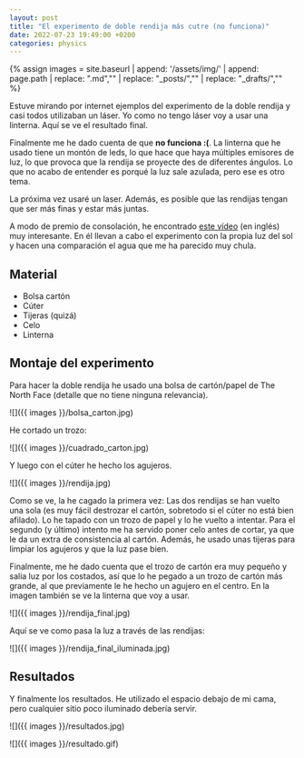```yaml
---
layout: post
title: "El experimento de doble rendija más cutre (no funciona)"
date: 2022-07-23 19:49:00 +0200
categories: physics
---
```


{% assign images = site.baseurl | append: '/assets/img/' | append: page.path | replace: ".md","" | replace: "_posts/","" | replace: "_drafts/","" %}

Estuve mirando por internet ejemplos del experimento de la doble rendija y casi todos utilizaban un láser. Yo como no tengo láser voy a usar una linterna. Aquí se ve el resultado final. 

Finalmente me he dado cuenta de que **no funciona :(**. La linterna que he usado tiene un montón de leds, lo que hace que haya múltiples emisores de luz, lo que provoca que la rendija se proyecte des de diferentes ángulos. Lo que no acabo de entender es porqué la luz sale azulada, pero ese es otro tema.

La próxima vez usaré un laser. Además, es posible que las rendijas tengan que ser más finas y estar más juntas.

A modo de premio de consolación, he encontrado [este vídeo](https://www.youtube.com/watch?v=Iuv6hY6zsd0) (en inglés) muy interesante. En él llevan a cabo el experimento con la propia luz del sol y hacen una comparación el agua que me ha parecido muy chula.


## Material

- Bolsa cartón
- Cúter
- Tijeras (quizá)
- Celo
- Linterna

## Montaje del experimento

Para hacer la doble rendija he usado una bolsa de cartón/papel de The North Face (detalle que no tiene ninguna relevancia).

![]({{ images }}/bolsa_carton.jpg)

He cortado un trozo:

![]({{ images }}/cuadrado_carton.jpg)

Y luego con el cúter he hecho los agujeros.

![]({{ images }}/rendija.jpg)

Como se ve, la he cagado la primera vez: Las dos rendijas se han vuelto una sola (es muy fácil destrozar el cartón, sobretodo si el cúter no está bien afilado). Lo he tapado con un trozo de papel y lo he vuelto a intentar. Para el segundo (y último) intento me ha servido poner celo antes de cortar, ya que le da un extra de consistencia al cartón. Además, he usado unas tijeras para limpiar los agujeros y que la luz pase bien.

Finalmente, me he dado cuenta que el trozo de cartón era muy pequeño y salia luz por los costados, así que lo he pegado a un trozo de cartón más grande, al que previamente le he hecho un agujero en el centro. En la imagen también se ve la linterna que voy a usar.

![]({{ images }}/rendija_final.jpg)

Aquí se ve como pasa la luz a través de las rendijas:

![]({{ images }}/rendija_final_iluminada.jpg)

## Resultados

Y finalmente los resultados. He utilizado el espacio debajo de mi cama, pero cualquier sitio poco iluminado debería servir.

![]({{ images }}/resultados.jpg)

![]({{ images }}/resultado.gif)



